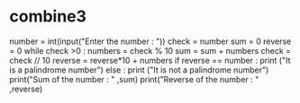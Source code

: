 # combine3
number = int(input("Enter the number : "))
check = number
sum = 0
reverse = 0
while check >0 :
    numbers = check % 10
    sum = sum + numbers
    check = check // 10
    reverse = reverse*10 + numbers
if reverse == number :
    print ("It is a palindrome number")
else :
    print ("It is not a palindrome number")
print("Sum of the number : " ,sum)
print("Reverse of the number : " ,reverse)
